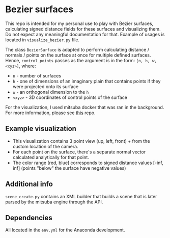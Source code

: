 # Bezier surfaces

This repo is intended for my personal use to play with Bezier surfaces, calculating signed distance fields for these surfaces and visualizing them. Do not expect any meaningful documentation for that. Example of usages is located in `visualize_bezier.py` file. 

The class `BezierSurface` is adapted to perform calculating distance / normals / points on the surface at once for multiple defined surfaces. Hence, `control_points` passes as the argument is in the form: `[n, h, w, <xyz>]`, where:
- `n` - number of surfaces
- `h` - one of dimensions of an imaginary plain that contains points if they were projected onto its surface
- `w` - an orthogonal dimension to the `h`
- `<xyz>` - 3D coordinates of control points of the surface 

For the visualization, I used mitsuba docker that was ran in the background. For more information, please see [this](https://github.com/kacperkan/mitsuba-flask-service) repo.

## Example visualization

- This visualization contains 3 point view (up, left, front) + from the custom location of the camera.
- For each point on the surface, there's a separate normal vector calculated analytically for that point. 
- The color range [red, blue] corresponds to signed distance values [-inf, inf] (points "below" the surface have negative values)

## Additional info

`scene_create.py` contains an XML builder that builds a scene that is later parsed by the mitsuba engine through the API.

## Dependencies
All located in the `env.yml` for the Anaconda development.



